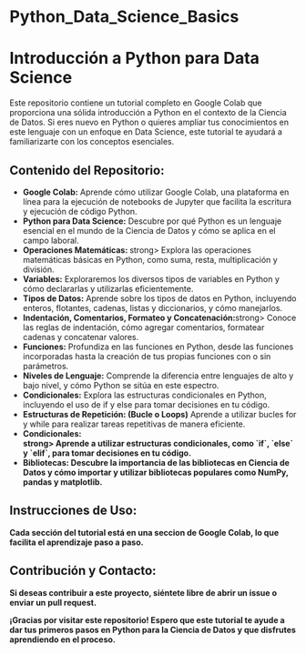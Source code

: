 # Python_Data_Science_Basics
  <h1>Introducción a Python para Data Science</h1>

  <p>Este repositorio contiene un tutorial completo en Google Colab que proporciona una sólida introducción a Python en el contexto de la Ciencia de Datos. Si eres nuevo en Python o quieres ampliar tus conocimientos en este lenguaje con un enfoque en Data Science, este tutorial te ayudará a familiarizarte con los conceptos esenciales.</p>

  <h2>Contenido del Repositorio:</h2>
  <ul>
    <li><strong>Google Colab:</strong> Aprende cómo utilizar Google Colab, una plataforma en línea para la ejecución de notebooks de Jupyter que facilita la escritura y ejecución de código Python.</li>
    <li><strong>Python para Data Science:</strong> Descubre por qué Python es un lenguaje esencial en el mundo de la Ciencia de Datos y cómo se aplica en el campo laboral.</li>
    <li><strong>Operaciones Matemáticas: </strong>strong> Explora las operaciones matemáticas básicas en Python, como suma, resta, multiplicación y división. </li>
    <li><strong>Variables:</strong> Exploraremos los diversos tipos de variables en Python y cómo declararlas y utilizarlas eficientemente.</li>
    <li><strong>Tipos de Datos:</strong> Aprende sobre los tipos de datos en Python, incluyendo enteros, flotantes, cadenas, listas y diccionarios, y cómo manejarlos.</li>
   <li><strong>Indentación, Comentarios, Formateo y Concatenación:</strong>strong> Conoce las reglas de indentación, cómo agregar comentarios, formatear cadenas y concatenar valores.</li>
    <li><strong>Funciones:</strong> Profundiza en las funciones en Python, desde las funciones incorporadas hasta la creación de tus propias funciones con o sin parámetros.</li>
    <li><strong>Niveles de Lenguaje:</strong> Comprende la diferencia entre lenguajes de alto y bajo nivel, y cómo Python se sitúa en este espectro.</li>
    <li><strong>Condicionales:</strong> Explora las estructuras condicionales en Python, incluyendo el uso de if y else para tomar decisiones en tu código.</li>
    <li><strong>Estructuras de Repetición: (Bucle o Loops)</strong> Aprende a utilizar bucles for y while para realizar tareas repetitivas de manera eficiente.</li>
    <li><strong>Condicionales:</li>strong> Aprende a utilizar estructuras condicionales, como `if`, `else` y `elif`, para tomar decisiones en tu código.</li>
    <li><strong>Bibliotecas:</strong> Descubre la importancia de las bibliotecas en Ciencia de Datos y cómo importar y utilizar bibliotecas populares como NumPy, pandas y matplotlib.</li>
  </ul>

  <h2>Instrucciones de Uso:</h2>
  <p>Cada sección del tutorial está en una seccion de Google Colab, lo que facilita el aprendizaje paso a paso.</p>

  <h2>Contribución y Contacto:</h2>
  <p>Si deseas contribuir a este proyecto, siéntete libre de abrir un issue o enviar un pull request.</p>


  <p>¡Gracias por visitar este repositorio! Espero que este tutorial te ayude a dar tus primeros pasos en Python para la Ciencia de Datos y que disfrutes aprendiendo en el proceso.</p>
